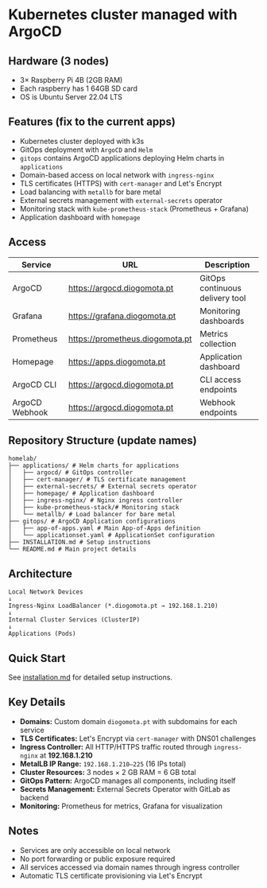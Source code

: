 # Kubernetes cluster managed with ArgoCD

## Hardware (3 nodes)
- 3× Raspberry Pi 4B (2GB RAM)
- Each raspberry has 1 64GB SD card
- OS is Ubuntu Server 22.04 LTS

## Features (fix to the current apps)
- Kubernetes cluster deployed with k3s
- GitOps deployment with `ArgoCD` and `Helm`
- `gitops` contains ArgoCD applications deploying Helm charts in `applications`
- Domain-based access on local network with `ingress-nginx`
- TLS certificates (HTTPS) with `cert-manager` and Let's Encrypt
- Load balancing with `metallb` for bare metal
- External secrets management with `external-secrets` operator
- Monitoring stack with `kube-prometheus-stack` (Prometheus + Grafana)
- Application dashboard with `homepage`

## Access

| Service | URL | Description |
|---------|-----|-------------|
| ArgoCD | https://argocd.diogomota.pt | GitOps continuous delivery tool |
| Grafana | https://grafana.diogomota.pt | Monitoring dashboards |
| Prometheus | https://prometheus.diogomota.pt | Metrics collection |
| Homepage | https://apps.diogomota.pt | Application dashboard |
| ArgoCD CLI | https://argocd.diogomota.pt | CLI access endpoints |
| ArgoCD Webhook | https://argocd.diogomota.pt | Webhook endpoints |

## Repository Structure (update names)

```
homelab/
├── applications/ # Helm charts for applications
│   ├── argocd/ # GitOps controller
│   ├── cert-manager/ # TLS certificate management
│   ├── external-secrets/ # External secrets operator
│   ├── homepage/ # Application dashboard
│   ├── ingress-nginx/ # Nginx ingress controller
│   ├── kube-prometheus-stack/# Monitoring stack
│   └── metallb/ # Load balancer for bare metal
├── gitops/ # ArgoCD Application configurations
│   ├── app-of-apps.yaml # Main App-of-Apps definition
│   └── applicationset.yaml # ApplicationSet configuration
├── INSTALLATION.md # Setup instructions
└── README.md # Main project details
```

## Architecture

```
Local Network Devices
↓
Ingress-Nginx LoadBalancer (*.diogomota.pt → 192.168.1.210)
↓
Internal Cluster Services (ClusterIP)
↓
Applications (Pods)
```

## Quick Start

See [installation.md](installation.md) for detailed setup instructions.

## Key Details

* **Domains:** Custom domain `diogomota.pt` with subdomains for each service
* **TLS Certificates:** Let's Encrypt via `cert-manager` with DNS01 challenges
* **Ingress Controller:** All HTTP/HTTPS traffic routed through `ingress-nginx` at **192.168.1.210**
* **MetalLB IP Range:** `192.168.1.210–225` (16 IPs total)
* **Cluster Resources:** 3 nodes × 2 GB RAM = 6 GB total
* **GitOps Pattern:** ArgoCD manages all components, including itself
* **Secrets Management:** External Secrets Operator with GitLab as backend
* **Monitoring:** Prometheus for metrics, Grafana for visualization

## Notes

- Services are only accessible on local network
- No port forwarding or public exposure required
- All services accessed via domain names through ingress controller
- Automatic TLS certificate provisioning via Let's Encrypt